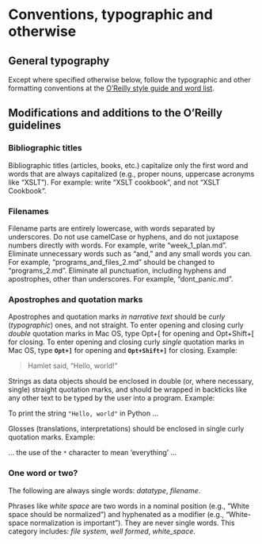# Conventions, typographic and otherwise

## General typography

Except where specified otherwise below, follow the typographic and other formatting conventions at the [O’Reilly style guide and word list](http://oreillymedia.github.io/production-resources/styleguide/).

## Modifications and additions to the O’Reilly guidelines

### Bibliographic titles

Bibliographic titles (articles, books, etc.) capitalize only the first word and words that are always capitalized (e.g., proper nouns, uppercase acronyms like “XSLT”). For example: write “XSLT cookbook”, and not “XSLT Cookbook“.

### Filenames

Filename parts are entirely lowercase, with words separated by underscores. Do not use camelCase or hyphens, and do not juxtapose numbers directly with words. For example, write “week_1_plan.md”.  Eliminate unnecessary words such as “and,” and any small words you can. For example, “programs_and_files_2.md” should be changed to “programs_2.md”. Eliminate all punctuation, including hyphens and apostrophes, other than underscores. For example, “dont_panic.md”.

### Apostrophes and quotation marks

Apostrophes and quotation marks _in narrative text_ should be _curly_ (_typographic_) ones, and not straight. To enter opening and closing curly _double_ quotation marks in Mac OS, type Opt+[ for opening and Opt+Shift+[ for closing. To enter opening and closing curly _single_ quotation marks in Mac OS, type **`Opt+]`** for opening and **`Opt+Shift+]`** for closing. Example:

> Hamlet said, “Hello, world!”

Strings as data objects should be enclosed in double (or, where necessary, single) straight quotation marks, and should be wrapped in backticks like any other text to be typed by the user into a program. Example:

To print the string `"Hello, world"` in Python …

Glosses (translations, interpretations) should be enclosed in single curly quotation marks. Example:

… the use of the `*` character to mean ‘everything’ …

### One word or two?

The following are always single words: _datatype_, _filename_.

Phrases like _white space_ are two words in a nominal position (e.g., “White space should be normalized”) and hyphenated as a modifier (e.g., “White-space normalization is important”). They are never single words. This category includes: _file system_, _well formed_, _white_space_. 

